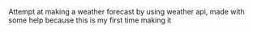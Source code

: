 Attempt at making a weather forecast by using weather api, made with some help because this is my first time making it
